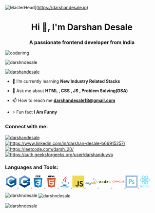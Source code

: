
![MasterHead](https://itsjonjones96.medium.com/the-most-popular-web-development-technologies-of-2021-b67cbb2c02e7)](https://darshandesale.io)

<h1 align="center">Hi 👋, I'm Darshan Desale</h1>
<h3 align="center">A passionate frontend developer from India</h3>
<img src="https://cdn.dribbble.com/users/1162077/screenshots/3848914/programmer.gif" alt="coderimg" width="400">
<p align="left"> <img src="https://komarev.com/ghpvc/?username=darshndesale&label=Profile%20views&color=0e75b6&style=flat" alt="darshndesale" /> </p>

<p align="left"> <a href="https://twitter.com/darshandesale" target="blank"><img src="https://img.shields.io/twitter/follow/darshandesale?logo=twitter&style=for-the-badge" alt="darshandesale" /></a> </p>

- 🌱 I’m currently learning **New Industry Related Stacks**

- 💬 Ask me about **HTML , CSS , JS , Problem Solving(DSA)**

- 📫 How to reach me **darshandesale18@gmail.com**

- ⚡ Fun fact **I Am Funny**

<h3 align="left">Connect with me:</h3>
<p align="left">
<a href="https://twitter.com/darshandesale" target="blank"><img align="center" src="https://raw.githubusercontent.com/rahuldkjain/github-profile-readme-generator/master/src/images/icons/Social/twitter.svg" alt="darshandesale" height="30" width="40" /></a>
<a href="https://linkedin.com/in/https://www.linkedin.com/in/darshan-desale-b66915257/" target="blank"><img align="center" src="https://raw.githubusercontent.com/rahuldkjain/github-profile-readme-generator/master/src/images/icons/Social/linked-in-alt.svg" alt="https://www.linkedin.com/in/darshan-desale-b66915257/" height="30" width="40" /></a>
<a href="https://www.leetcode.com/https://leetcode.com/darsh_20/" target="blank"><img align="center" src="https://raw.githubusercontent.com/rahuldkjain/github-profile-readme-generator/master/src/images/icons/Social/leet-code.svg" alt="https://leetcode.com/darsh_20/" height="30" width="40" /></a>
<a href="https://auth.geeksforgeeks.org/user/https://auth.geeksforgeeks.org/user/darshanduyvb" target="blank"><img align="center" src="https://raw.githubusercontent.com/rahuldkjain/github-profile-readme-generator/master/src/images/icons/Social/geeks-for-geeks.svg" alt="https://auth.geeksforgeeks.org/user/darshanduyvb" height="30" width="40" /></a>
</p>

<h3 align="left">Languages and Tools:</h3>
<p align="left"> <a href="https://www.cprogramming.com/" target="_blank" rel="noreferrer"> <img src="https://raw.githubusercontent.com/devicons/devicon/master/icons/c/c-original.svg" alt="c" width="40" height="40"/> </a> <a href="https://www.w3schools.com/cpp/" target="_blank" rel="noreferrer"> <img src="https://raw.githubusercontent.com/devicons/devicon/master/icons/cplusplus/cplusplus-original.svg" alt="cplusplus" width="40" height="40"/> </a> <a href="https://www.w3schools.com/css/" target="_blank" rel="noreferrer"> <img src="https://raw.githubusercontent.com/devicons/devicon/master/icons/css3/css3-original-wordmark.svg" alt="css3" width="40" height="40"/> </a> <a href="https://www.w3.org/html/" target="_blank" rel="noreferrer"> <img src="https://raw.githubusercontent.com/devicons/devicon/master/icons/html5/html5-original-wordmark.svg" alt="html5" width="40" height="40"/> </a> <a href="https://www.java.com" target="_blank" rel="noreferrer"> <img src="https://raw.githubusercontent.com/devicons/devicon/master/icons/java/java-original.svg" alt="java" width="40" height="40"/> </a> <a href="https://developer.mozilla.org/en-US/docs/Web/JavaScript" target="_blank" rel="noreferrer"> <img src="https://raw.githubusercontent.com/devicons/devicon/master/icons/javascript/javascript-original.svg" alt="javascript" width="40" height="40"/> </a> <a href="https://www.mysql.com/" target="_blank" rel="noreferrer"> <img src="https://raw.githubusercontent.com/devicons/devicon/master/icons/mysql/mysql-original-wordmark.svg" alt="mysql" width="40" height="40"/> </a> <a href="https://nodejs.org" target="_blank" rel="noreferrer"> <img src="https://raw.githubusercontent.com/devicons/devicon/master/icons/nodejs/nodejs-original-wordmark.svg" alt="nodejs" width="40" height="40"/> </a> <a href="https://www.oracle.com/" target="_blank" rel="noreferrer"> <img src="https://raw.githubusercontent.com/devicons/devicon/master/icons/oracle/oracle-original.svg" alt="oracle" width="40" height="40"/> </a> <a href="https://www.photoshop.com/en" target="_blank" rel="noreferrer"> <img src="https://raw.githubusercontent.com/devicons/devicon/master/icons/photoshop/photoshop-line.svg" alt="photoshop" width="40" height="40"/> </a> <a href="https://reactjs.org/" target="_blank" rel="noreferrer"> <img src="https://raw.githubusercontent.com/devicons/devicon/master/icons/react/react-original-wordmark.svg" alt="react" width="40" height="40"/> </a> </p>

<p><img align="left" src="https://github-readme-stats.vercel.app/api/top-langs?username=darshndesale&show_icons=true&locale=en&layout=compact" alt="darshndesale" /></p>

<p>&nbsp;<img align="center" src="https://github-readme-stats.vercel.app/api?username=darshndesale&show_icons=true&locale=en" alt="darshndesale" /></p>

<p><img align="center" src="https://github-readme-streak-stats.herokuapp.com/?user=darshndesale&" alt="darshndesale" /></p>
